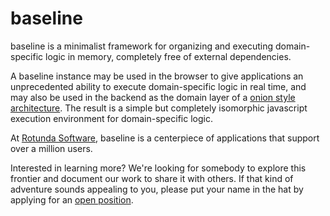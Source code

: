 # baseline

baseline is a minimalist framework for organizing and executing domain-specific logic in memory, completely free of external dependencies.

A baseline instance may be used in the browser to give applications an unprecedented ability to execute domain-specific logic in real time, and may also be used in the backend as the domain layer of a [onion style architecture](https://www.codeguru.com/csharp/understanding-onion-architecture/). The result is a simple but completely isomorphic javascript execution environment for domain-specific logic.

At [Rotunda Software](https://www.rotundasoftware.com/), baseline is a centerpiece of applications that support over a million users.

Interested in learning more? We're looking for somebody to explore this frontier and document our work to share it with others. If that kind of adventure sounds appealing to you, please put your name in the hat by applying for an [open position](https://www.rotundasoftware.com/careers).